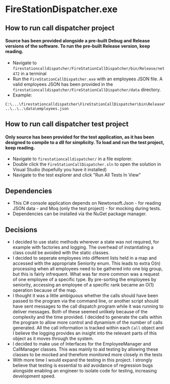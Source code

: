 # FireStationDispatcher.exe

## How to run call dispatcher project

#### Source has been provided alongside a pre-built Debug and Release versions of the software. To run the pre-built Release version, keep reading.
* Navigate to `firestationcalldispatcher/FireStationCallDispatcher/bin/Release/net472` in a terminal
* Run the `FireStationCallDispatcher.exe` with an employees JSON file. A valid employees JSON has been provided in the `firestationcalldispatcher/FireStationCallDispatcher/data` directory. 
* Example: 
```
C:\...\firestationcalldispatcher\FireStationCallDispatcher\bin\Release\net472>FireStationCallDispatcher.exe ..\..\..\data\employees.json
```

## How to run call dispatcher test project

#### Only source has been provided for the test application, as it has been designed to compile to a dll for simplicity. To load and run the test project, keep reading.
* Navigate to `firestationcalldispatcher/` in a file explorer.
* Double click the `FireStationCallDispatcher.sln` to open the solution in Visual Studio (hopefully you have it installed)
* Navigate to the test explorer and click "Run All Tests In View"

## Dependencies

* This C# console application depends on Newtonsoft.Json - for reading JSON data - and Moq (only the test project) - for mocking during tests.
* Dependencies can be installed via the NuGet package manager.

## Decisions

* I decided to use static methods wherever a state was not required, for example with factories and logging. The overhead of instantiating a class could be avoided with the static classes.
* I decided to seperate employees into different lists held in a map and accessed with the appropriate Seniority enum. This leads to extra O(n) processing when all employees need to be gathered into one big group, but this is fairly infrequent. What was far more common was a request of one employee of a specific type. By pre-sorting the employees by seniority, accessing an employee of a specific rank became an O(1) operation because of the map.
* I thought it was a little ambiguous whether the calls should have been passed to the program via the command line, or another script should have sent messages to the call dispatch program while it was running to deliver messages. Both of these seemed unlikely because of the complexity and the time provided. I decided to generate the calls within the program to allow more control and dynamism of the number of calls generated. All the call information is tracked within each `Call` object and I believe the logging provides an insight into the relevant parts of this object as it moves through the system.
* I decided to make use of Interfaces for the EmployeeManager and CallManager classes. This was mainly to aid testing by allowing these classes to be mocked and therefore monitored more closely in the tests
* With more time I would expand the testing in this project. I strongly believe that testing is essential to aid avoidance of regression bugs alongside enabling an engineer to isolate code for testing, increasing development speed.